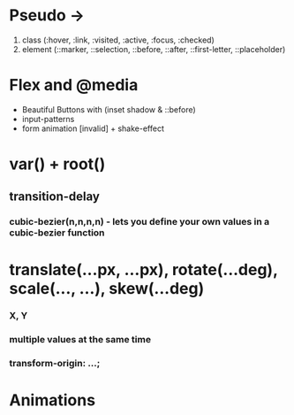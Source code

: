 # Pseudo ->
1. class (:hover, :link, :visited, :active, :focus, :checked) 
2. element (::marker, ::selection, ::before, ::after, ::first-letter, ::placeholder) 

# Flex  and  @media 
- Beautiful Buttons with (inset shadow & ::before) 
- input-patterns
- form animation [invalid]  + shake-effect

# var()  +  root()
## transition-delay
### cubic-bezier(n,n,n,n) - lets you define your own values in a cubic-bezier function


# translate(...px, …px), rotate(...deg), scale(..., …),  skew(...deg)
### X, Y
### multiple values at the same time 
### transform-origin:  …; 


# Animations
